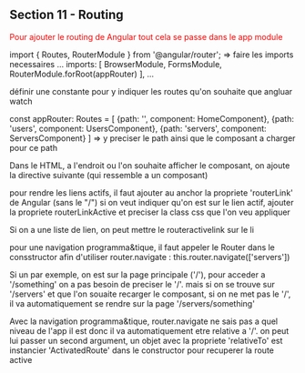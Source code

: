 ## Section 11 - Routing

<p style="color:red">Pour ajouter le routing de Angular tout cela se passe dans le app module

import { Routes, RouterModule } from '@angular/router'; => faire les imports necessaires
...
  imports: [
    BrowserModule,
    FormsModule,
    RouterModule.forRoot(appRouter)
  ],
  ...

définir une constante pour y indiquer les routes qu'on souhaite que angluar watch

const appRouter: Routes = [
  {path: '', component: HomeComponent},
  {path: 'users', component: UsersComponent},
  {path: 'servers', component: ServersComponent}
] => y preciser le path ainsi que le composant a charger pour ce path

Dans le HTML, a l'endroit ou l'on souhaite afficher le composant, on ajoute la directive suivante (qui ressemble a un composant)
<router-outlet></router-outlet>

pour rendre les liens actifs, il faut ajouter au anchor la propriete 'routerLink' de Angular (sans le "/")
si on veut indiquer qu'on est sur le lien actif, ajouter la propriete routerLinkActive et preciser la class css que l'on veu appliquer

Si  on a une liste de lien, on peut mettre le routeractivelink sur le li

pour une navigation programma&tique, il faut appeler le Router dans le consstructor afin d'utiliser router.navigate :
    this.router.navigate(['servers'])

Si un par exemple, on est sur la page principale ('/'), pour acceder a '/something' on a pas besoin de preciser le '/'. mais si on se trouve sur '/servers' et que l'on souaite recarger le composant, si on ne met pas le '/', il va automatiquement se rendre sur la page '/servers/something'

Avec la navigation programma&tique, router.navigate ne sais pas a quel niveau de l'app il est donc il va automatiquement etre relative a '/'. on peut lui passer un second argument, un objet avec la propriete 'relativeTo' est instancier 'ActivatedRoute' dans le  constructor pour recuperer la route active
